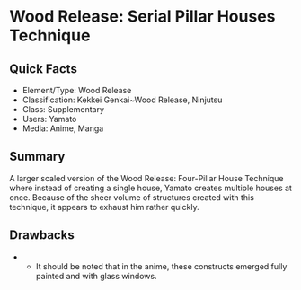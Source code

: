 # Wood Release: Serial Pillar Houses Technique

## Quick Facts
- Element/Type: Wood Release
- Classification: Kekkei Genkai~Wood Release, Ninjutsu
- Class: Supplementary
- Users: Yamato
- Media: Anime, Manga

## Summary
A larger scaled version of the Wood Release: Four-Pillar House Technique where instead of creating a single house, Yamato creates multiple houses at once. Because of the sheer volume of structures created with this technique, it appears to exhaust him rather quickly.

## Drawbacks
- * It should be noted that in the anime, these constructs emerged fully painted and with glass windows.
